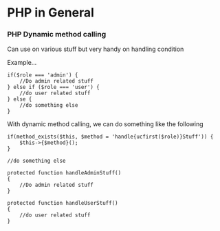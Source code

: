 # PHP in General

### PHP Dynamic method calling

Can use on various stuff but very handy on handling condition

Example...

```
if($role === 'admin') {
    //Do admin related stuff
} else if ($role === 'user') {
    //do user related stuff
} else {
    //do something else
}
```

With dynamic method calling, we can do something like the following

```
if(method_exists($this, $method = 'handle{ucfirst($role)}Stuff')) {
    $this->{$method}();
}

//do something else

protected function handleAdminStuff()
{
	//Do admin related stuff
}

protected function handleUserStuff()
{
	//do user related stuff
}
```